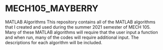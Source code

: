# MECH105_MAYBERRY
MATLAB Algorithms
This repository contains all of the MATLAB algorithms that I created and used during the summer 2021 semester of MECH 105.  Many of these MATLAB algorithms will require that the user input a function and when run, many of the codes will require additional input.  The descriptions for each algorithm will be included.
